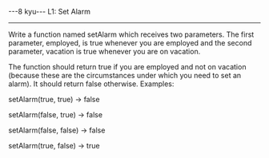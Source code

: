 ---8 kyu--- L1: Set Alarm

------

Write a function named setAlarm which receives two parameters. The first parameter, employed, is true whenever you are employed and the second parameter, vacation is true whenever you are on vacation.

The function should return true if you are employed and not on vacation (because these are the circumstances under which you need to set an alarm). It should return false otherwise. Examples:

setAlarm(true, true) -> false

setAlarm(false, true) -> false

setAlarm(false, false) -> false

setAlarm(true, false) -> true